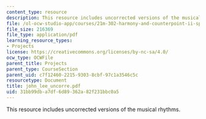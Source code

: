 ```yaml
---
content_type: resource
description: This resource includes uncorrected versions of the musical rhythms.
file: /ol-ocw-studio-app/courses/21m-302-harmony-and-counterpoint-ii-spring-2005/31bb99dba7df6d89362a82f231bbc0a5_john_lee_uncorre.pdf
file_size: 216369
file_type: application/pdf
learning_resource_types:
- Projects
license: https://creativecommons.org/licenses/by-nc-sa/4.0/
ocw_type: OCWFile
parent_title: Projects
parent_type: CourseSection
parent_uid: c7f12460-2215-9303-8cbf-97c1a3546c5c
resourcetype: Document
title: john_lee_uncorre.pdf
uid: 31bb99db-a7df-6d89-362a-82f231bbc0a5
---
```

This resource includes uncorrected versions of the musical rhythms.